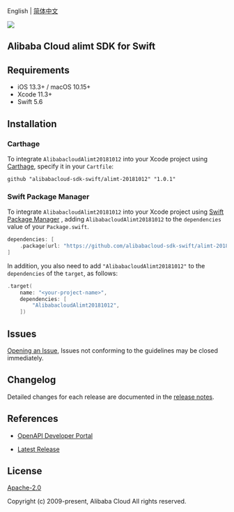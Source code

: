 English | [简体中文](README-CN.md)

![](https://aliyunsdk-pages.alicdn.com/icons/AlibabaCloud.svg)

## Alibaba Cloud alimt SDK for Swift

## Requirements

- iOS 13.3+ / macOS 10.15+
- Xcode 11.3+
- Swift 5.6

## Installation

### Carthage

To integrate `AlibabacloudAlimt20181012` into your Xcode project using [Carthage](https://github.com/Carthage/Carthage), specify it in your `Cartfile`:

```ogdl
github "alibabacloud-sdk-swift/alimt-20181012" "1.0.1"
```

### Swift Package Manager

To integrate `AlibabacloudAlimt20181012` into your Xcode project using [Swift Package Manager](https://swift.org/package-manager/) , adding `AlibabacloudAlimt20181012` to the `dependencies` value of your `Package.swift`.

```swift
dependencies: [
    .package(url: "https://github.com/alibabacloud-sdk-swift/alimt-20181012.git", from: "1.0.1")
]
```

In addition, you also need to add `"AlibabacloudAlimt20181012"` to the `dependencies` of the `target`, as follows:

```swift
.target(
    name: "<your-project-name>",
    dependencies: [
        "AlibabacloudAlimt20181012",
    ])
```

## Issues

[Opening an Issue](https://github.com/alibabacloud-sdk-swift/alimt-20181012/issues/new), Issues not conforming to the guidelines may be closed immediately.

## Changelog

Detailed changes for each release are documented in the [release notes](./ChangeLog.txt).

## References

* [OpenAPI Developer Portal](https://next.api.alibabacloud.com/home)
- [Latest Release](https://github.com/alibabacloud-sdk-swift/alimt-20181012)

## License

[Apache-2.0](http://www.apache.org/licenses/LICENSE-2.0)

Copyright (c) 2009-present, Alibaba Cloud All rights reserved.
